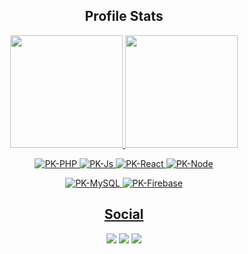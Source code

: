 <h2 align="center">Profile Stats</h2>

<p align="center">
  <a href="https://github.com/PabloKauan-TI">
  <img height="180em" src="https://github-readme-stats.vercel.app/api?username=PabloKauan-TI&show_icons=true&theme=tokyonight&include_all_commits=true"/>
  <img height="180em" src="https://github-readme-stats.vercel.app/api/top-langs/?username=PabloKauan-TI&layout=compact&langs_count=6&theme=tokyonight"/>  
</p>
  
<p align="center">
  <img  alt="PK-PHP" src="https://img.shields.io/badge/PHP-323330?style=for-the-badge&logo=PHP">
  <img  alt="PK-Js" src="https://img.shields.io/badge/JavaScript-323330?style=for-the-badge&logo=javascript">
  <img  alt="PK-React" src="https://img.shields.io/badge/React.js-323330?style=for-the-badge&logo=React">
  <img  alt="PK-Node" src="https://img.shields.io/badge/Node.js-323330?style=for-the-badge&logo=Node.js">
</p>
<p align="center">
  <img  alt="PK-MySQL" src="https://img.shields.io/badge/MySQL-323330?style=for-the-badge&logo=MySQL">
  <img  alt="PK-Firebase" src="https://img.shields.io/badge/Firebase-323330?style=for-the-badge&logo=Firebase">
</p>

<h2 align="center">Social</h2>

<p align="center">
  <a href="https://instagram.com/_pk017" target="_blank"><img src="https://img.shields.io/badge/-Instagram-C13584?style=for-the-badge&logo=instagram&logoColor=white" target="_blank"></a>
  <a href = "mailto:pablokauan.tech@gmail.com"><img src="https://img.shields.io/badge/-Gmail-%23333?style=for-the-badge&logo=gmail&logoColor=white" target="_blank"></a>
  <a href="https://www.linkedin.com/in/pablo-kauan-67075122b" target="_blank"><img src="https://img.shields.io/badge/-LinkedIn-%230077B5?style=for-the-badge&logo=linkedin&logoColor=white" target="_blank"></a> 
 <!-- <a href="https://t.me/" target="_blank"><img src="https://img.shields.io/badge/Telegram-229ED9?style=for-the-badge&logo=telegram&logoColor=white" target="_blank"></a> -->
</p>
